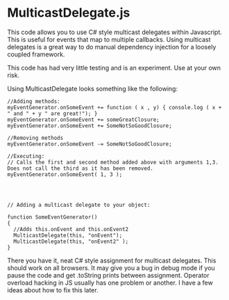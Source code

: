 MulticastDelegate.js
============

This code allows you to use C# style multicast delegates within Javascript. This is useful for events that map to multiple callbacks. Using multicast delegates is a great way to do manual dependency injection for a loosely coupled framework.

This code has had very little testing and is an experiment. Use at your own risk.

Using MulticastDelegate looks something like the following:

    //Adding methods:
    myEventGenerator.onSomeEvent += function ( x , y) { console.log ( x + " and " + y " are great!"); }
    myEventGenerator.onSomeEvent += someGreatClosure;
    myEventGenerator.onSomeEvent += SomeNotSoGoodClosure;

    //Removing methods
    myEventGenerator.onSomeEvent -= SomeNotSoGoodClosure;
    
    //Executing:
    // Calls the first and second method added above with arguments 1,3. Does not call the third as it has been removed.
    myEventGenerator.onSomeEvent( 1, 3 ); 


    

    // Adding a multicast delegate to your object:

    function SomeEventGenerator()
    {
      //Adds this.onEvent and this.onEvent2
      MulticastDelegate(this, "onEvent"); 
      MulticastDelegate(this, "onEvent2" );
    }

There you have it, neat C# style assignment for multicast delegates. This should work on all browsers. It may give you a bug in debug mode if you pause the code and get .toString prints between assignment. Operator overload hacking in JS usually has one problem or another. I have a few ideas about how to fix this later.